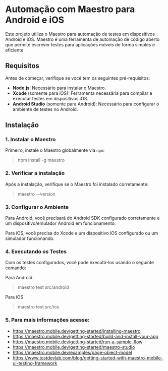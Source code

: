 # Automação com Maestro para Android e iOS

Este projeto utiliza o Maestro para automação de testes em dispositivos Android e iOS. Maestro é uma ferramenta de automação de código aberto que permite escrever testes para aplicações móveis de forma simples e eficiente.

## Requisitos

Antes de começar, verifique se você tem os seguintes pré-requisitos:

- **Node.js**: Necessário para instalar o Maestro.
- **Xcode** (somente para iOS): Ferramenta necessária para compilar e executar testes em dispositivos iOS.
- **Android Studio** (somente para Android): Necessário para configurar o ambiente de testes no Android.

## Instalação

### 1. Instalar o Maestro

Primeiro, instale o Maestro globalmente via `npm`:

> npm install -g maestro

### 2. Verificar a instalação

Após a instalação, verifique se o Maestro foi instalado corretamente:

> maestro --version

### 3. Configurar o Ambiente

Para Android, você precisará do Android SDK configurado corretamente e um dispositivo/emulador Android em funcionamento.

Para iOS, você precisa do Xcode e um dispositivo iOS configurado ou um simulador funcionando.

### 4. Executando os Testes

Com os testes configurados, você pode executá-los usando o seguinte comando:

Para Android

> maestro test src/android

Para iOS

> maestro test src/ios

### 5. Para mais informações acesse:

* https://maestro.mobile.dev/getting-started/installing-maestro
* https://maestro.mobile.dev/getting-started/build-and-install-your-app
* https://maestro.mobile.dev/getting-started/run-a-sample-flow
* https://maestro.mobile.dev/getting-started/maestro-studio
* https://maestro.mobile.dev/examples/page-object-model
* https://www.testdevlab.com/blog/getting-started-with-maestro-mobile-ui-testing-framework